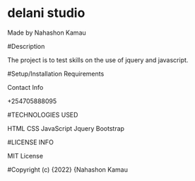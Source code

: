 # delani studio

Made by Nahashon Kamau


#Description

The project is to test skills on the use of jquery and javascript.

#Setup/Installation Requirements

Contact Info

+254705888095

#TECHNOLOGIES USED

HTML
CSS
JavaScript
Jquery
Bootstrap

#LICENSE INFO

MIT License

#Copyright (c) {2022} {Nahashon Kamau
